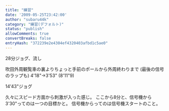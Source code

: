 ```yaml
---
title: "練習"
date: '2009-05-25T23:42:00'
author: "subaru44k"
category: "練習(デフォルト)"
status: "publish"
allowComments: true
convertBreaks: false
entryHash: "372239e2e4304ef4320403afbd1c5ae0"
---
```

28分ジョグ、流し

吹田外周観覧車の裏よりちょっと手前のポールから外周終わりまで
(最後の信号のラップも)
4'18"→3'53" (8'11"9)

14'43"ジョグ

久々にスピード方面から刺激が入った感じ。
ここから8分と、信号機から3'30"ってのは一つの目標かと。
信号機からってのは信号機スタートのこと。
